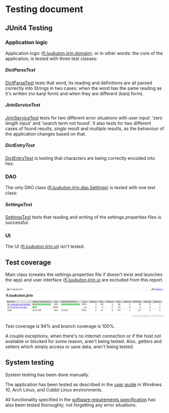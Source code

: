 # Testing document

## JUnit4 Testing
### Application logic
Application logic ([fi.luukuton.jirin.domain](../src/main/java/fi/luukuton/jirin/domain)), or in other words: the core of the application, is tested with three test classes:
##### DictParseTest
[DictParseTest](../src/test/java/fi/luukuton/jirin/domain/DictParseTest.java) tests that word, its reading and definitions are all parsed correctly into Strings in two cases: when the word has the same reading as it's written (no kanji form) and when they are different (kanji form).

##### JirinServiceTest
[JirinServiceTest](../src/test/java/fi/luukuton/jirin/domain/JirinServiceTest.java) tests for two different error situations with user input: 'zero length input' and 'search term not found'. It also tests for two different cases of found results, _single_ result and _multiple_ results, as the behaviour of the application changes based on that.

##### DictEntryTest
[DictEntryTest](../src/test/java/fi/luukuton/jirin/domain/DictEntryTest.java) is testing that characters are being correctly encoded into hex. 

### DAO
The only DAO class ([fi.luukuton.jirin.dao.Settings](../src/main/java/fi/luukuton/jirin/dao/Settings.java)) is tested with one test class: 

##### SettingsTest
[SettingsTest](../src/test/java/fi/luukuton/jirin/dao/SettingsTest.java) tests that reading and writing of the settings.properties files is successful.

### UI
The UI ([fi.luukuton.jirin.ui](../src/main/java/fi/luukuton/jirin/ui)) isn't tested. 

## Test coverage
Main class (creates the settings.properties file if doesn't exist and launches the app) and user interface ([fi.luukuton.jirin.ui](../src/main/java/fi/luukuton/jirin/ui) are excluded from this report.

![jacoco report](pictures/jacoco_report.png)

Test coverage is 94% and branch coverage is 100%.

A couple exceptions, when there's no internet connection or if the host not available or blocked for some reason, aren't being tested. Also, getters and setters which simply access or save data, aren't being tested. 

## System testing
System testing has been done manually.

The application has been tested as described in the [user guide](user_guide.md) in Windows 10, Arch Linux, and Cubbli Linux environments. 

All functionality specified in the [software requirements specification](software_requirements_specification.md) has also been tested thoroughly, not forgetting any error situations.
